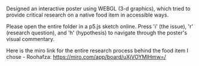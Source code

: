 Designed an interactive poster using WEBGL (3-d graphics), which tried to provide critical research on a native food item in accessible ways.

Please open the entire folder in a p5.js sketch online. Press 'i' (the issue), 'r' (research question), and 'h' (hypothesis) to navigate through the poster's visual commentary. 

Here is the miro link for the entire research process behind the food item I chose -  Roohafza: https://miro.com/app/board/uXjVOYMlHmw=/ 
